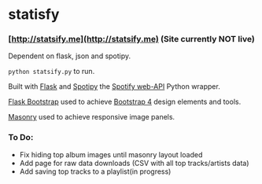 # statisfy
### [http://statsify.me](http://statsify.me) (Site currently NOT live)
Dependent on flask, json and spotipy.

`python statsify.py` to run.

Built with [Flask](http://flask.pocoo.org/) and [Spotipy]() the [Spotify web-API](https://developer.spotify.com/web-api/) Python wrapper.

[Flask Bootstrap](https://pythonhosted.org/Flask-Bootstrap/) used to achieve [Bootstrap 4](http://getbootstrap.com/) design elements and tools.

[Masonry](https://masonry.desandro.com/) used to achieve responsive image panels.

### To Do:
- Fix hiding top album images until masonry layout loaded
- Add page for raw data downloads (CSV with all top tracks/artists data)
- Add saving top tracks to a playlist(in progress)
